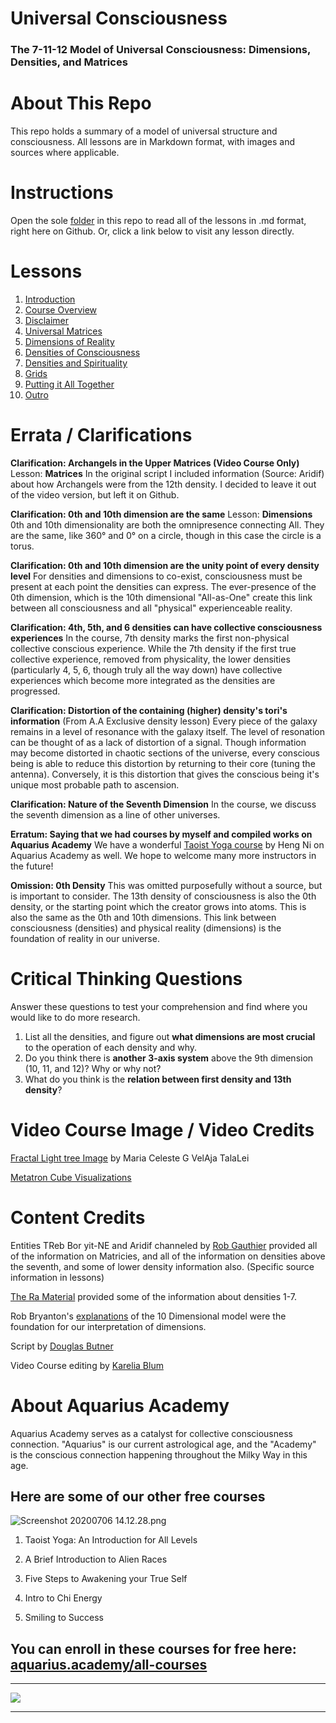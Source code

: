 # Universal Consciousness
### The 7-11-12 Model of Universal Consciousness: Dimensions,  Densities, and Matrices

# About This Repo
This repo holds a summary of a model of universal structure and consciousness. All lessons are in Markdown format, with images and sources where applicable.

# Instructions
Open the sole [folder](https://github.com/dougbutner/universal-consciousness/tree/master/The%207-11-12%20Model%20of%20Universal%20Consciousness) in this repo to read all of the lessons in .md format, right here on Github. Or, click a link below to visit any lesson directly.

# Lessons

1. [Introduction](https://github.com/dougbutner/universal-consciousness/blob/master/The%207-11-12%20Model%20of%20Universal%20Consciousness/1.%20Introduction.md)
2. [Course Overview](https://github.com/dougbutner/universal-consciousness/blob/master/The%207-11-12%20Model%20of%20Universal%20Consciousness/2.%20Course%20Overview.md)
3. [Disclaimer](https://github.com/dougbutner/universal-consciousness/blob/master/The%207-11-12%20Model%20of%20Universal%20Consciousness/3.%20Disclaimer.md)
4. [Universal Matrices](https://github.com/dougbutner/universal-consciousness/blob/master/The%207-11-12%20Model%20of%20Universal%20Consciousness/4.%20Universal%20Matrices.md)
5. [Dimensions of Reality](https://github.com/dougbutner/universal-consciousness/blob/master/The%207-11-12%20Model%20of%20Universal%20Consciousness/5.%20Dimensions%20of%20Reality.md)
6. [Densities of Consciousness](https://github.com/dougbutner/universal-consciousness/blob/master/The%207-11-12%20Model%20of%20Universal%20Consciousness/6.%20Densities%20of%20Consciousness.md)
7. [Densities and Spirituality](https://github.com/dougbutner/universal-consciousness/blob/master/The%207-11-12%20Model%20of%20Universal%20Consciousness/7.%20Densities%20and%20Spirituality%20%5BAquarius.Academy%20Exclusive%27.md)
8. [Grids](https://github.com/dougbutner/universal-consciousness/blob/master/The%207-11-12%20Model%20of%20Universal%20Consciousness/8.%20Grids%20%5BBonus%20Lesson%5D.md)
9. [Putting it All Together](https://github.com/dougbutner/universal-consciousness/blob/master/The%207-11-12%20Model%20of%20Universal%20Consciousness/9.%20Putting%20it%20All%20Together.md)
10. [Outro](https://github.com/dougbutner/universal-consciousness/blob/master/The%207-11-12%20Model%20of%20Universal%20Consciousness/10.%20Outro.md) 

# Errata / Clarifications

**Clarification: Archangels in the Upper Matrices (Video Course Only)**
Lesson: **Matrices**
In the original script I included information (Source: Aridif) about how Archangels were from the 12th density. I decided to leave it out of the video version, but left it on Github. 


**Clarification: 0th and 10th dimension are the same**
Lesson:  **Dimensions**
0th and 10th dimensionality are both the omnipresence connecting All. They are the same, like 360° and 0° on a circle, though in this case the circle is a torus.

**Clarification: 0th and 10th dimension are the unity point of every density level**
For densities and dimensions to co-exist, consciousness must be present at each point the densities can express. The ever-presence of the 0th dimension, which is the 10th dimensional "All-as-One" create this link between all consciousness and all "physical" experienceable reality.

**Clarification: 4th, 5th, and 6 densities can have collective consciousness experiences**
In the course, 7th density marks the first non-physical collective conscious experience. While the 7th density if the first true collective experience, removed from physicality, the lower densities (particularly 4, 5, 6, though truly all the way down) have collective experiences which become more integrated as the densities are progressed.

**Clarification: Distortion of the containing (higher) density's tori's information** 
(From A.A Exclusive density lesson) Every piece of the galaxy remains in a level of resonance with the galaxy itself. The level of resonation can be thought of as a lack of distortion of a signal. Though information may become distorted in chaotic sections of the universe, every conscious being is able to reduce this distortion by returning to their core (tuning the antenna). Conversely, it is this distortion that gives the conscious being it's unique most probable path to ascension. 

**Clarification: Nature of the Seventh Dimension**
In the course, we discuss the seventh dimension as a line of other universes. 

**Erratum: Saying that we had courses by myself and compiled works on Aquarius Academy**
We have a wonderful [Taoist Yoga course]() by Heng Ni on Aquarius Academy as well. 
We hope to welcome many more instructors in the future!  


**Omission:  0th Density**
This was omitted purposefully without a source, but is important to consider. The 13th density of consciousness is also the 0th density, or the starting point which the creator grows into atoms. This is also the same as the 0th and 10th dimensions. This link between consciousness (densities) and physical reality (dimensions) is the foundation of reality in our universe.


# Critical Thinking Questions
Answer these questions to test your comprehension and find where you would like to do more research.
1. List all the densities, and figure out **what dimensions are most crucial** to the operation of each density and why.
2. Do you think there is **another 3-axis system** above the 9th dimension (10, 11, and 12)? Why or why not?
3. What do you think is the **relation between first density and 13th density**?


# Video Course Image / Video Credits

[ Fractal Light tree Image](http://theseraphimproject2012-2027.spruz.com/view/photo/photos.htm?id=F1FFAB99-512A-4AD1-8A4A-40F35A890C71) by Maria Celeste G VelAja TalaLei


[Metatron Cube Visualizations](https://www.youtube.com/watch?v=ONZX9GeeygY)


# Content Credits
Entities TReb Bor yit-NE and Aridif channeled by [Rob Gauthier](https://www.etwhisperer.com/) provided all of the information on Matricies, and all of the information on densities above the seventh, and some of lower density information also. (Specific source information in lessons)

[The Ra Material](https://www.lawofone.info/) provided some of the information about densities 1-7. 

Rob Bryanton's [explanations](https://www.youtube.com/watch?v=XjsgoXvnStY) of the 10 Dimensional model were the foundation for our interpretation of dimensions. 

Script by [Douglas Butner](https://douglas.life) 

Video Course editing by [Karelia Blum](https://www.instagram.com/the_blum_universe/)



# About Aquarius Academy
Aquarius Academy serves as a catalyst for collective consciousness connection. "Aquarius" is our current astrological age, and the "Academy" is the conscious connection happening throughout the Milky Way in this age.
## Here are some of our other free courses

![Screenshot 20200706 14.12.28.png](https://files.peakd.com/file/peakd-hive/aquarius.academy/wWAHbnus-Screenshot202020-07-062014.12.28.png)



1. Taoist Yoga: An Introduction for All Levels

2. A Brief Introduction to Alien Races

3. Five Steps to Awakening your True Self

4. Intro to Chi Energy

5. Smiling to Success

## You can enroll in these courses for free here: [aquarius.academy/all-courses](https://aquarius.academy/all-courses)

___

![](https://cdn-images-1.medium.com/max/2160/1*wgZ678QUqo_Ue3y2S-FHBQ.png)

___


<!--stackedit_data:
eyJoaXN0b3J5IjpbMjAyNjA1MTQ3NSwyMTQxMzUyMTM4LC0xOD
k4MDAyNjk2LDE0NTY0ODI5ODQsMzk5Mzg1MjIyLDE3Mjk3NzU1
MDAsMTg5MjEwNzUwOSwxNDE5NjAwNTY1LC0xMzgwMTgzNzYxLD
EwNzI0NTI0NTQsLTUxOTk0ODk4MywtMTQ2Nzg1NjUxNyw3MDk2
NDkyOCwyMDcyOTcxMzY1LDE1NDA3MjE5MjksLTE5MDI2NzU1OD
csMzk0Njc4ODUzLDE4NzY2OTE3MTEsLTE1NDU0NjIxMCwxNDM3
NTU0NzUzXX0=
-->